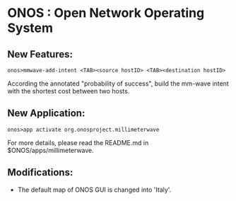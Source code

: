 ONOS : Open Network Operating System
====================================

## New Features:  
    onos>mmwave-add-intent <TAB><source hostID> <TAB><destination hostID>  

According the annotated "probability of success", build the mm-wave intent with the shortest cost between two hosts.  

## New Application:
    onos>app activate org.onosproject.millimeterwave  
For more details, please read the README.md in $ONOS/apps/millimeterwave. 

## Modifications:

- The default map of ONOS GUI is changed into 'Italy'.  
